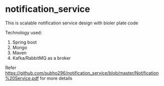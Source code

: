 # notification_service
This is scalable notification service design with bioler plate code


Technology used:

1. Spring boot
2. Mongo
3. Maven
4. Kafka/RabbitMQ as a broker


Refer https://github.com/subho296/notification_service/blob/master/Notification%20Service.pdf for more details

